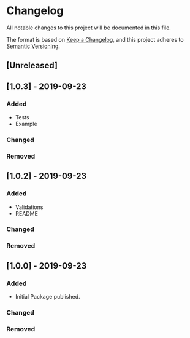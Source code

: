 # Changelog
All notable changes to this project will be documented in this file.

The format is based on [Keep a Changelog](https://keepachangelog.com/en/1.0.0/),
and this project adheres to [Semantic Versioning](https://semver.org/spec/v2.0.0.html).

## [Unreleased]

## [1.0.3] - 2019-09-23
### Added
- Tests
- Example
### Changed
### Removed

## [1.0.2] - 2019-09-23
### Added
- Validations
- README
### Changed
### Removed

## [1.0.0] - 2019-09-23
### Added
- Initial Package published.
### Changed
### Removed